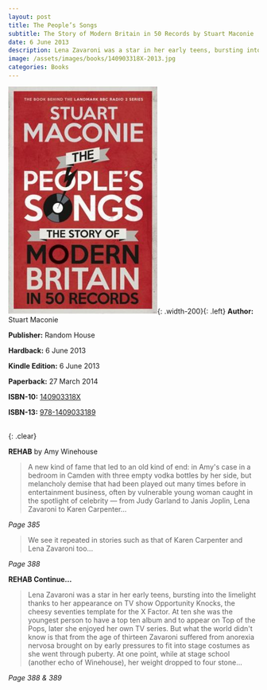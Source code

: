 ```yaml
---
layout: post
title: The People’s Songs
subtitle: The Story of Modern Britain in 50 Records by Stuart Maconie
date: 6 June 2013
description: Lena Zavaroni was a star in her early teens, bursting into the limelight thanks to her appearance on TV show Opportunity Knocks, the cheesy seventies template for the X Factor. At ten she was the youngest person to have a top ten album and to appear on Top of the Pops, later she enjoyed her own TV series. But what the world didn't know is that from the age of thirteen Zavaroni suffered from anorexia nervosa brought on by early pressures to fit into stage costumes as she went through puberty. At one point, while at stage school (another echo of Winehouse), her weight dropped to four stone...
image: /assets/images/books/140903318X-2013.jpg
categories: Books
---
```


![Front Book Cover For The People’s Songs&#58; The Story of Modern Britain in 50 Records by Stuart Maconie](/assets/images/books/140903318X-2013.jpg){: .width-200}{: .left}
**Author:** Stuart Maconie

**Publisher:** Random House

**Hardback:** 6 June 2013

**Kindle Edition:** 6 June 2013

**Paperback:** 27 March 2014

**ISBN-10:** [140903318X](https://www.google.co.uk/search?q=isbn+140903318X+&ie=utf-8&oe=utf-8&client=firefox-b-ab&gfe_rd=cr&dcr=0&ei=JKS_Wp3NK6rP8Af8-oaACg)

**ISBN-13:** [978-1409033189](https://www.google.co.uk/search?q=isbn+9781409033189&ie=utf-8&oe=utf-8&client=firefox-b-ab&gfe_rd=cr&dcr=0&ei=eaS_WonTIqrP8Af8-oaACg)

<br />{: .clear}

**REHAB** by Amy Winehouse
> A new kind of fame that led to an old kind of end: in Amy's case in a bedroom in Camden with three empty vodka bottles by her side, but melancholy demise that had been played out many times before in entertainment business, often by vulnerable young woman caught in the spotlight of celebrity &#8212; from Judy Garland to Janis Joplin, Lena Zavaroni to Karen Carpenter...

<cite>Page 385</cite>

> We see it repeated in stories such as that of Karen Carpenter and Lena Zavaroni too...

<cite>Page 388</cite>

**REHAB Continue...**
> Lena Zavaroni was a star in her early teens, bursting into the limelight thanks to her appearance on TV show Opportunity Knocks, the cheesy seventies template for the X Factor. At ten she was the youngest person to have a top ten album and to appear on Top of the Pops, later she enjoyed her own TV series. But what the world didn't know is that from the age of thirteen Zavaroni suffered from anorexia nervosa brought on by early pressures to fit into stage costumes as she went through puberty. At one point, while at stage school (another echo of Winehouse), her weight dropped to four stone...

<cite>Page 388 & 389</cite>
